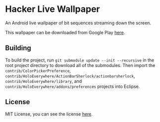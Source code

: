 Hacker Live Wallpaper
=====================

An Android live wallpaper of bit sequences streaming down the screen.

This wallpaper can be downloaded from Google Play [here](https://play.google.com/store/apps/details?id=com.gulshansingh.hackerlivewallpaper).

Building
--------

To build the project, run `git submodule update --init --recursive` in the root project directory to download all of the submodules. Then import the `contrib/ColorPickerPreference`, `contrib/HoloEverywhere/ActionBarSherlock/actionbarsherlock`, `contrib/HoloEverywhere/library`, and `contrib/HoloEverywhere/addons/preferences` projects into Eclipse.

License
-------

MIT License, you can see the license [here](https://github.com/gsingh93/hacker-live-wallpaper/blob/master/LICENSE).
